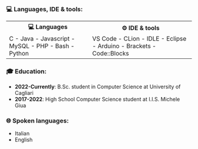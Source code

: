 ### **💻 Languages, IDE & tools:**
<table>
  <tr>
    <th><b>💻 Languages</b></th>
    <th><b>⚙️ IDE & tools</b></th>
  </tr>
  <tr>
    <td>
      C - Java - Javascript - MySQL - PHP - Bash - Python
    </td>
    <td>
      VS Code - CLion - IDLE - Eclipse - Arduino - Brackets - Code::Blocks
    </td>
  </tr>
</table>

### **🎓 Education:**
- **2022-Currently**: B.Sc. student in Computer Science at University of Cagliari
- **2017-2022**: High School Computer Science student at I.I.S. Michele Giua

### **🌐 Spoken languages:**
- Italian
- English

<!--
**enricogarau/enricogarau** is a ✨ _special_ ✨ repository because its `README.md` (this file) appears on your GitHub profile.

Here are some ideas to get you started:

- 🔭 I’m currently working on ...
- 🌱 I’m currently learning ...
- 👯 I’m looking to collaborate on ...
- 🤔 I’m looking for help with ...
- 💬 Ask me about ...
- 📫 How to reach me: ...
- 😄 Pronouns: ...
- ⚡ Fun fact: ...
-->
